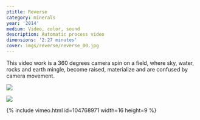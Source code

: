 ```yaml
---
ptitle: Reverse
category: minerals
year: '2014'
medium: Video, color, sound
description: Automatic process video
dimensions: '2:27 minutes'
cover: imgs/reverse/reverse_00.jpg
---
```

This video work is a 360 degrees camera spin on a field, where sky, water, rocks and earth mingle, become raised, materialize and are confused by camera movement.

![]({{site.baseurl}}/imgs/reverse/reverse_01.jpg)

![]({{site.baseurl}}/imgs/reverse/reverse_02.jpg)

{% include vimeo.html id=104768971 width=16 height=9 %}
